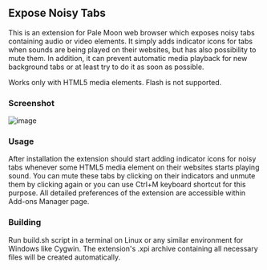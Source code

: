 ## Expose Noisy Tabs
This is an extension for Pale Moon web browser which exposes noisy tabs containing audio or video elements. It simply adds indicator icons for tabs when sounds are being played on their websites, but has also possibility to mute them. In addition, it can prevent automatic media playback for new background tabs or at least try to do it as soon as possible.

Works only with HTML5 media elements. Flash is not supported.

### Screenshot
![image](http://i.imgur.com/XzIHSGN.png)

### Usage
After installation the extension should start adding indicator icons for noisy tabs whenever some HTML5 media element on their websites starts playing sound. You can mute these tabs by clicking on their indicators and unmute them by clicking again or you can use Ctrl+M keyboard shortcut for this purpose. All detailed preferences of the extension are accessible within Add-ons Manager page.

### Building
Run build.sh script in a terminal on Linux or any similar environment for Windows like Cygwin. The extension's .xpi archive containing all necessary files will be created automatically.